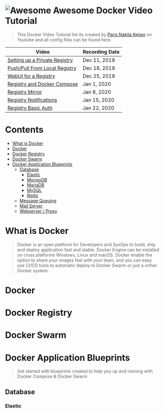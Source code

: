 # ![Awesome](https://cdn.rawgit.com/sindresorhus/awesome/d7305f38d29fed78fa85652e3a63e154dd8e8829/media/badge.svg) Awesome Docker Video Tutorial 

> This Docker Video Tutorial list its created by [Paris Nakita Kejser](https://www.youtube.com/channel/UCkFxhKB3S-JzvbXzYrZGFqw) on Youtube and all config files can be found here.



| Video | Recording Date |
| ----- | -------------- |
| [Setting up a Private Registry][1] | Dec 11, 2019 |
| [Push/Pull From Local Registry][2] | Dec 18, 2019 |
| [WebUI for a Registry][3]          | Dec 25, 2019 |
| [Registry and Docker Compose][4]   | Jan 1, 2020  |
| [Registry Mirror][5]               | Jan 8, 2020  |
| [Registry Notifications][6]        | Jan 15, 2020 |
| [Registry Basic Auth][7]           | Jan 22, 2020 |

[1]: https://www.youtube.com/watch?v=fA4uw7a_FpU
[2]: https://www.youtube.com/watch?v=aXvsy8FB5Wk
[3]: https://www.youtube.com/watch?v=rbdQeGYlwyY&t=86s
[4]: https://www.youtube.com/watch?v=HqzQ3p4QXwQ&t=225s
[5]: https://www.youtube.com/watch?v=y7KUQX2tu-M&t=40s
[6]: https://www.youtube.com/watch?v=F_eqUdKRRKM
[7]: https://www.youtube.com/watch?v=6dGKVifmTiA

# Contents <!-- omit in toc -->

- [What is Docker](#what-is-docker)
- [Docker](#docker)
- [Docker Registry](#docker-registry)
- [Docker Swarm](#docker-swarm)
- [Docker Application Blueprints](#docker-application-blueprints)
  - [Database](#database)
    - [Elastic](#elastic)
    - [MongoDB](#mongodb)
    - [MariaDB](#mariadb)
    - [MySQL](#mysql)
    - [Redis](#redis)
  - [Message Queuing](#message-queuing)
  - [Mail Server](#mail-server)
  - [Webserver / Proxy](#webserver-proxy)

# What is Docker
> Docker is an open platform for Developers and SysOps to build, ship and deploy application fast and stable. Docker Engine can be installed on cross platforms Windows, Linux and macOS. Docker enable the option to share your images fast with your team, and you can easy use CI/CD tools to automatic deploy to Docker Swarm or just a orther Docker system.

# Docker

# Docker Registry

# Docker Swarm

# Docker Application Blueprints
> Get started with blueprints created to help you up and running with Docker Compose & Docker Swarm

## Database

### Elastic
